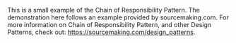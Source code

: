 This is a small example of the Chain of Responsibility Pattern. 
The demonstration here follows an example provided by sourcemaking.com. 
For more information on Chain of Responsibility Pattern, and other Design Patterns, 
check out: https://sourcemaking.com/design_patterns.
